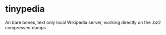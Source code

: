 # tinypedia
An bare bones, text only local Wikipedia server, working directly on the .bz2 compressed dumps
